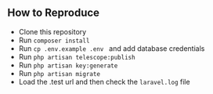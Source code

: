 ## How to Reproduce

- Clone this repository
- Run `composer install`
- Run `cp .env.example .env ` and add database credentials
- Run `php artisan telescope:publish`
- Run `php artisan key:generate`
- Run `php artisan migrate`
- Load the .test url and then check the `laravel.log` file